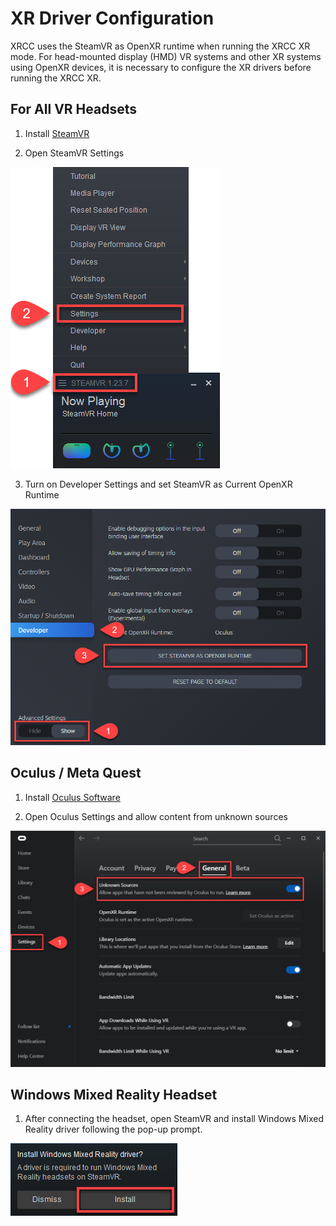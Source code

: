 # XR Driver Configuration

XRCC uses the SteamVR as OpenXR runtime when running the XRCC XR mode.
For head-mounted display (HMD) VR systems and other XR systems using
OpenXR devices, it is necessary to configure the XR drivers before
running the XRCC XR.

## For All VR Headsets

1.  Install [SteamVR](https://store.steampowered.com/app/250820/SteamVR/)

2.  Open SteamVR Settings

<img src="/img/GeneralGuide/XRDriverConfiguration/ALLVR_Step2.png" alt=""/>

3.  Turn on Developer Settings and set SteamVR as Current OpenXR Runtime

<img src="/img/GeneralGuide/XRDriverConfiguration/ALLVR_Step3.png" alt=""/>

## Oculus / Meta Quest

1.  Install [Oculus Software](https://www.meta.com/quest/setup/)

2.  Open Oculus Settings and allow content from unknown sources

<img src="/img/GeneralGuide/XRDriverConfiguration/Quest_Step2.png" alt=""/>

## Windows Mixed Reality Headset

1.  After connecting the headset, open SteamVR and install Windows Mixed Reality driver following the pop-up prompt.

<img src="/img/GeneralGuide/XRDriverConfiguration/WinMR_Step1.png" alt=""/>